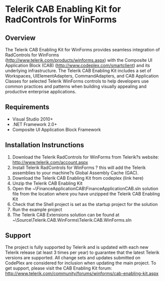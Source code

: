 # Telerik CAB Enabling Kit for RadControls for WinForms

## Overview

The Telerik CAB Enabling Kit for WinForms provides seamless integration of RadControls for WinForms (http://www.telerik.com/products/winforms.aspx) with the Composite UI Application Block (CAB) (http://www.codeplex.com/smartclient) and its underlying infrastructure. The Telerik CAB Enabling Kit includes a set of Workspaces, UIElementAdapters, CommandAdapters, and CAB Application Classes for selected Telerik WinForms controls to help developers use common practices and patterns when building visually appealing and productive enterprise applications.

## Requirements

* Visual Studio 2010+
* .NET Framework 2.0+ 
* Composite UI Application Block Framework

## Installation Instrunctions

1. Download the Telerik RadControls for WinForms from Telerik?s website: http://www.telerik.com/account.aspx 
2. Install Telerik RadControls for WinForms ? this will add the Telerik assemblies to your machine?s Global Assembly Cache (GAC).
3. Download the Telerik CAB Enabling Kit from codeplex (link here)
4. Unzip the Telerik CAB Enabling Kit
5. Open the ~\FinanceApplicationCAB\FinanceApplicationCAB.sln solution file from the location where you have unzipped the Telerik CAB Enabling Kit
6. Check that the Shell project is set as the startup project for the solution
7. Run the example project
8. The Telerik CAB Extensions solution can be found at  ~\Source\Telerik.CAB.WinForms\Telerik.CAB.WinForms.sln

## Support

The project is fully supported by Telerik and is updated with each new Telerik release (at least 3 times per year) to guarantee that the latest Telerik versions are supported. All change sets and updates submitted on CodePlex are considered for inclusion when updating the main project.
To get support, please visit the CAB Enabling Kit forum:
http://www.telerik.com/community/forums/winforms/cab-enabling-kit.aspx
